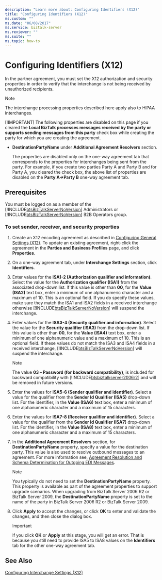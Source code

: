 ```yaml
---
description: "Learn more about: Configuring Identifiers (X12)"
title: "Configuring Identifiers (X12)"
ms.custom: ""
ms.date: "06/08/2017"
ms.service: biztalk-server
ms.reviewer: ""
ms.suite: ""
ms.topic: how-to
---
```

# Configuring Identifiers (X12)
In the partner agreement, you must set the X12 authorization and security properties in order to verify that the interchange is not being received by unauthorized recipients.  
  
> [!NOTE]
>  The interchange processing properties described here apply also to HIPAA interchanges.  
> 
> [!IMPORTANT]
>  The following properties are disabled on this page if you cleared the **Local BizTalk processes messages received by the party or supports sending messages from this party** check box while creating the party for which you are creating the agreement.  
> 
> - **DestinationPartyName** under **Additional Agreement Resolvers** section.  
> 
>   The properties are disabled only on the one-way agreement tab that corresponds to the properties for interchanges being sent from the party. For example, if you create two parties Party A and Party B and for Party A, you cleared the check box, the above list of properties are disabled on the **Party A->Party B** one-way agreement tab.  
  
## Prerequisites  
 You must be logged on as a member of the [!INCLUDE[btsBizTalkServerNoVersion](../includes/btsbiztalkservernoversion-md.md)] Administrators or [!INCLUDE[btsBizTalkServerNoVersion](../includes/btsbiztalkservernoversion-md.md)] B2B Operators group.  
  
### To set sender, receiver, and security properties  
  
1. Create an X12 encoding agreement as described in [Configuring General Settings (X12)](../core/configuring-general-settings-x12.md). To update an existing agreement, right-click the agreement in the **Parties and Business Profiles** page, and click **Properties**.  
  
2. On a one-way agreement tab, under **Interchange Settings** section, click **Identifiers**.  
  
3. Enter values for the **ISA1-2 (Authorization qualifier and information)**. Select the value for the **Authorization qualifier (ISA1)** from the associated drop-down list. If this value is other than **00**, for the **Value (ISA2)** text box, enter a minimum of one alphanumeric character and a maximum of 10. This is an optional field. If you do specify these values, make sure they match the ISA1 and ISA2 fields in a received interchange otherwise [!INCLUDE[btsBizTalkServerNoVersion](../includes/btsbiztalkservernoversion-md.md)] will suspend the interchange.  
  
4. Enter values for the **ISA3-4 (Security qualifier and information)**. Select the value for the **Security qualifier (ISA3)** from the drop-down list. If this value is other than **00**, for the **Value (ISA4)** text box, enter a minimum of one alphanumeric value and a maximum of 10. This is an optional field. If these values do not match the ISA3 and ISA4 fields in a received interchange, [!INCLUDE[btsBizTalkServerNoVersion](../includes/btsbiztalkservernoversion-md.md)] will suspend the interchange.  
  
   > [!NOTE]
   >  The value **03 – Password (for backward compatibility)**, is included for backward compatibility with [!INCLUDE[btsbiztalkserver2006r2](../includes/btsbiztalkserver2006r2-md.md)] and will be removed in future versions.  
  
5. Enter the values for **ISA5-6 (Sender qualifier and identifier)**. Select a value for the qualifier from the **Sender Id Qualifier (ISA5)** drop-down list. For the identifier, in the **Value (ISA6)** text box, enter a minimum of one alphanumeric character and a maximum of 15 characters.  
  
6. Enter the values for **ISA7-8 (Receiver qualifier and identifier)**. Select a value for the qualifier from the **Sender Id Qualifier (ISA7)** drop-down list. For the identifier, in the **Value (ISA8)** text box, enter a minimum of one alphanumeric character and a maximum of 15 characters.  
  
7. In the **Additional Agreement Resolvers** section, for **DestinationPartyName** property, specify a value for the destination party. This value is also used to resolve outbound messages to an agreement. For more information see, [Agreement Resolution and Schema Determination for Outgoing EDI Messages](../core/agreement-resolution-and-schema-determination-for-outgoing-edi-messages.md).  
  
   > [!NOTE]
   >  You typically do not need to set the **DestinationPartyName** property. This property is available as part of the agreement properties to support upgrade scenarios. When upgrading from BizTalk Server 2006 R2 or BizTalk Server 2009, the **DestinationPartyName** property is set to the name of the party in BizTalk Server 2006 R2 or BizTalk Server 2009.  
  
8. Click **Apply** to accept the changes, or click **OK** to enter and validate the changes, and then close the dialog box.  
  
   > [!IMPORTANT]
   >  If you click **OK** or **Apply** at this stage, you will get an error. That is because you still need to provide ISA5 to ISA8 values on the **Identifiers** tab for the other one-way agreement tab.  
  
## See Also  
 [Configuring Interchange Settings (X12)](../core/configuring-interchange-settings-x12.md)
